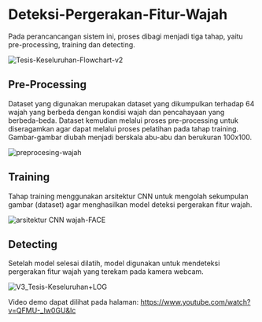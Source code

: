 # Deteksi-Pergerakan-Fitur-Wajah

Pada perancancangan sistem ini, proses dibagi menjadi tiga tahap, yaitu pre-processing, training dan detecting.

![Tesis-Keseluruhan-Flowchart-v2](https://user-images.githubusercontent.com/60698877/107319440-70e99f00-6ad1-11eb-9fcc-d790d3d7dfbc.png)

## Pre-Processing
Dataset yang digunakan merupakan dataset yang dikumpulkan terhadap 64 wajah yang berbeda dengan kondisi wajah dan pencahayaan yang berbeda-beda. 
Dataset kemudian melalui proses pre-processing untuk diseragamkan agar dapat melalui proses pelatihan pada tahap training.
Gambar-gambar diubah menjadi berskala abu-abu dan berukuran 100x100.

![preprocesing-wajah](https://user-images.githubusercontent.com/60698877/107319696-ea818d00-6ad1-11eb-961e-fc2672703845.JPG)

## Training
Tahap training menggunakan arsitektur CNN untuk mengolah sekumpulan gambar (dataset) agar menghasilkan model deteksi pergerakan fitur wajah. 

![arsitektur CNN wajah-FACE](https://user-images.githubusercontent.com/60698877/107319664-d76ebd00-6ad1-11eb-9e89-3d73cb07a9bd.png)

## Detecting
Setelah model selesai dilatih, model digunakan untuk mendeteksi pergerakan fitur wajah yang terekam pada kamera webcam.

![V3_Tesis-Keseluruhan+LOG](https://user-images.githubusercontent.com/60698877/107320470-51537600-6ad3-11eb-8957-575d3874e2d4.png)

Video demo dapat dilihat pada halaman: https://www.youtube.com/watch?v=QFMU-_Iw0GU&lc
